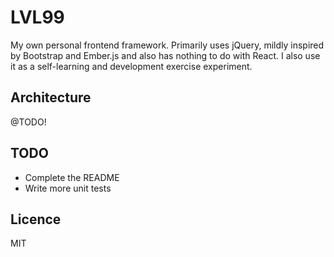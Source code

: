 # LVL99

My own personal frontend framework. Primarily uses jQuery, mildly inspired by Bootstrap and Ember.js and also has
nothing to do with React. I also use it as a self-learning and development exercise experiment.

## Architecture

@TODO!

## TODO

* Complete the README
* Write more unit tests

## Licence

MIT
